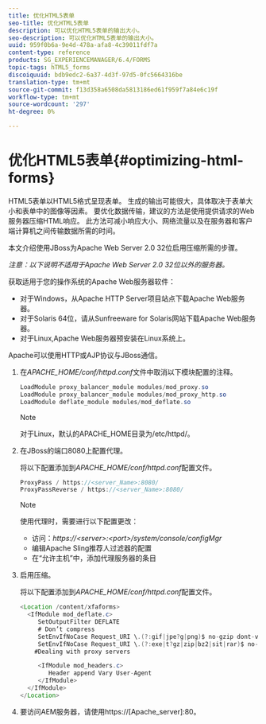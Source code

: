 ```yaml
---
title: 优化HTML5表单
seo-title: 优化HTML5表单
description: 可以优化HTML5表单的输出大小。
seo-description: 可以优化HTML5表单的输出大小。
uuid: 959f0b6a-9e4d-478a-afa8-4c39011fdf7a
content-type: reference
products: SG_EXPERIENCEMANAGER/6.4/FORMS
topic-tags: hTML5_forms
discoiquuid: bdb9edc2-6a37-4d3f-97d5-0fc5664316be
translation-type: tm+mt
source-git-commit: f13d358a6508da5813186ed61f959f7a84e6c19f
workflow-type: tm+mt
source-wordcount: '297'
ht-degree: 0%

---
```



# 优化HTML5表单{#optimizing-html-forms}

HTML5表单以HTML5格式呈现表单。 生成的输出可能很大，具体取决于表单大小和表单中的图像等因素。 要优化数据传输，建议的方法是使用提供请求的Web服务器压缩HTML响应。 此方法可减小响应大小、网络流量以及在服务器和客户端计算机之间传输数据所需的时间。

本文介绍使用JBoss为Apache Web Server 2.0 32位启用压缩所需的步骤。

*注意：以下说明不适用于Apache Web Server 2.0 32位以外的服务器。*

获取适用于您的操作系统的Apache Web服务器软件：

* 对于Windows，从Apache HTTP Server项目站点下载Apache Web服务器。
* 对于Solaris 64位，请从Sunfreeware for Solaris网站下载Apache Web服务器。
* 对于Linux,Apache Web服务器预安装在Linux系统上。

Apache可以使用HTTP或AJP协议与JBoss通信。

1. 在&#x200B;*APACHE_HOME/conf/httpd.conf*&#x200B;文件中取消以下模块配置的注释。

   ```java
   LoadModule proxy_balancer_module modules/mod_proxy.so
   LoadModule proxy_balancer_module modules/mod_proxy_http.so
   LoadModule deflate_module modules/mod_deflate.so
   ```

   >[!NOTE]
   >
   >对于Linux，默认的APACHE_HOME目录为/etc/httpd/。

1. 在JBoss的端口8080上配置代理。

   将以下配置添加到&#x200B;*APACHE_HOME/conf/httpd.conf*&#x200B;配置文件。

   ```java
   ProxyPass / https://<server_Name>:8080/
   ProxyPassReverse / https://<server_Name>:8080/
   ```

   >[!NOTE]
   >
   >使用代理时，需要进行以下配置更改：
   > 
   >* 访问：*https://&lt;server>:&lt;port>/system/console/configMgr*
   * 编辑Apache Sling推荐人过滤器的配置
   * 在“允许主机”中，添加代理服务器的条目


1. 启用压缩。

   将以下配置添加到&#x200B;*APACHE_HOME/conf/httpd.conf*&#x200B;配置文件。

   ```java
   <Location /content/xfaforms>
     <IfModule mod_deflate.c>
        SetOutputFilter DEFLATE
        # Don’t compress
        SetEnvIfNoCase Request_URI \.(?:gif|jpe?g|png)$ no-gzip dont-vary
        SetEnvIfNoCase Request_URI \.(?:exe|t?gz|zip|bz2|sit|rar)$ no-gzip dont-vary
       #Dealing with proxy servers
   
        <IfModule mod_headers.c>
           Header append Vary User-Agent
        </IfModule>
     </IfModule>
   </Location>
   ```

1. 要访问AEM服务器，请使用https://[Apache_server]:80。

